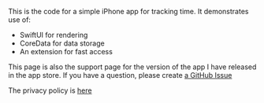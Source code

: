 This is the code for a simple iPhone app for tracking time.
It demonstrates use of:

- SwiftUI for rendering
- CoreData for data storage
- An extension for fast access

This page is also the support page for the version of the app I have released in the app store.
If you have a question, please create [a GitHub Issue](https://github.com/jkkummerfeld/timelog/issues)

The privacy policy is [here](http://jkk.name/timelog/privacy)

